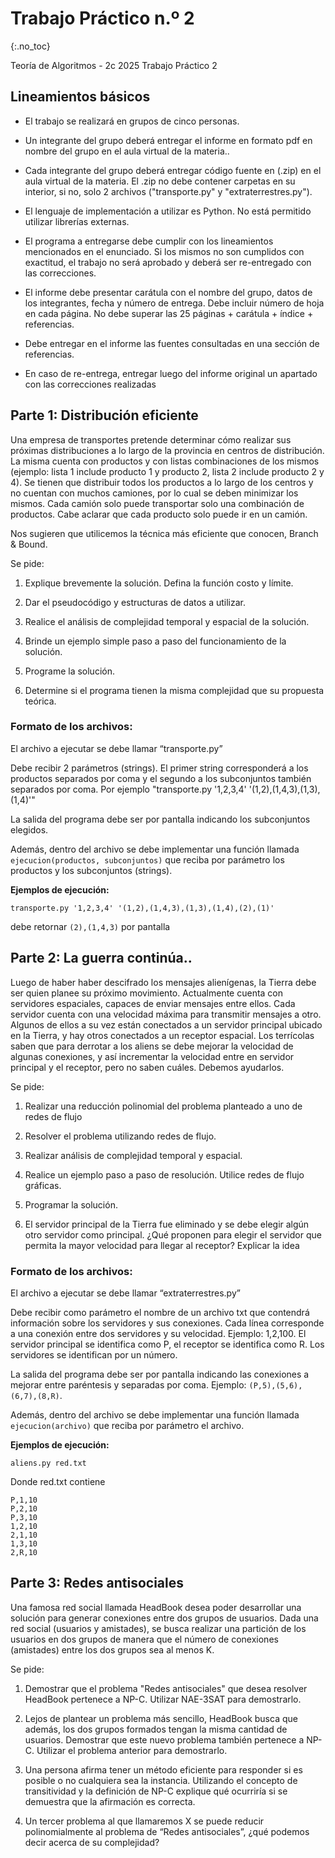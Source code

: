 Trabajo Práctico n.º 2
======================
{:.no_toc}

Teoría de Algoritmos - 2c 2025
Trabajo Práctico 2

## Lineamientos básicos

- El trabajo se realizará en grupos de cinco personas.

- Un integrante del grupo deberá entregar el informe en formato pdf en nombre del grupo en el aula virtual de la materia..

- Cada integrante del grupo deberá entregar código fuente en (.zip) en el aula virtual de la materia. El .zip no debe contener carpetas en su interior, si no, solo 2 archivos ("transporte.py" y "extraterrestres.py").

- El lenguaje de implementación a utilizar es Python. No está permitido utilizar librerías externas.

- El programa a entregarse debe cumplir con los lineamientos mencionados en el enunciado. Si los mismos no son cumplidos con exactitud, el trabajo no será aprobado y deberá ser re-entregado con las correcciones.

- El informe debe presentar carátula con el nombre del grupo, datos de los integrantes, fecha y número de entrega. Debe incluir número de hoja en cada página. No debe superar las 25 páginas + carátula + índice + referencias.

- Debe entregar en el informe las fuentes consultadas en una sección de referencias.

- En caso de re-entrega, entregar luego del informe original un apartado con las correcciones realizadas



## Parte 1: Distribución eficiente

Una empresa de transportes pretende determinar cómo realizar sus próximas distribuciones a lo largo de la provincia en centros de distribución.
La misma cuenta con productos y con listas combinaciones de los mismos (ejemplo: lista 1 include producto 1 y producto 2, lista 2 include producto 2 y 4).
Se tienen que distribuir todos los productos a lo largo de los centros y no cuentan con muchos camiones, por lo cual se deben minimizar los mismos.
Cada camión solo puede transportar solo una combinación de productos.
Cabe aclarar que cada producto solo puede ir en un camión.

Nos sugieren que utilicemos la técnica más eficiente que conocen, Branch & Bound.

Se pide:

1. Explique brevemente la solución. Defina la función costo y límite.

2. Dar el pseudocódigo y estructuras de datos a utilizar.

3. Realice el análisis de complejidad temporal y espacial de la solución.

4. Brinde un ejemplo simple paso a paso del funcionamiento de la solución.

5. Programe la solución.

6. Determine si el programa tienen la misma complejidad que su propuesta teórica. 

### Formato de los archivos:

El archivo a ejecutar se debe llamar “transporte.py”

Debe recibir 2 parámetros (strings). El primer string corresponderá a los productos separados por coma y el segundo a los subconjuntos también separados por coma. Por ejemplo "transporte.py '1,2,3,4' '(1,2),(1,4,3),(1,3),(1,4)'"

La salida del programa debe ser por pantalla indicando los subconjuntos elegidos.

Además, dentro del archivo se debe implementar una función llamada `ejecucion(productos, subconjuntos)` que reciba por parámetro los productos y los subconjuntos (strings).

**Ejemplos de ejecución:**

`transporte.py '1,2,3,4' '(1,2),(1,4,3),(1,3),(1,4),(2),(1)'`

debe retornar `(2),(1,4,3)` por pantalla



## Parte 2: La guerra continúa..

Luego de haber haber descifrado los mensajes alienígenas, la Tierra debe ser quien planee su próximo movimiento.
Actualmente cuenta con servidores espaciales, capaces de enviar mensajes entre ellos. Cada servidor cuenta con una velocidad máxima para transmitir mensajes a otro. Algunos de ellos a su vez están conectados a un servidor principal ubicado en la Tierra, y hay otros conectados a un receptor espacial.
Los terrícolas saben que para derrotar a los aliens se debe mejorar la velocidad de algunas conexiones, y así incrementar la velocidad entre en servidor principal y el receptor, pero no saben cuáles. Debemos ayudarlos.

Se pide:

1. Realizar una reducción polinomial del problema planteado a uno de redes de flujo

2. Resolver el problema utilizando redes de flujo.

3. Realizar análisis de complejidad temporal y espacial.

4. Realice un ejemplo paso a paso de resolución. Utilice redes de flujo gráficas.

5. Programar la solución.

6. El servidor principal de la Tierra fue eliminado y se debe elegir algún otro servidor como principal. ¿Qué proponen para elegir el servidor que permita la mayor velocidad para llegar al receptor? Explicar la idea


### Formato de los archivos:

El archivo a ejecutar se debe llamar “extraterrestres.py”

Debe recibir como parámetro el nombre de un archivo txt que contendrá información sobre los servidores y sus conexiones.
Cada línea corresponde a una conexión entre dos servidores y su velocidad. Ejemplo: 1,2,100.
El servidor principal se identifica como P, el receptor se identifica como R. Los servidores se identifican por un número.

La salida del programa debe ser por pantalla indicando las conexiones a mejorar entre paréntesis y separadas por coma. Ejemplo: `(P,5),(5,6),(6,7),(8,R)`.

Además, dentro del archivo se debe implementar una función llamada `ejecucion(archivo)` que reciba por parámetro el archivo.

**Ejemplos de ejecución:**

`aliens.py red.txt`

Donde red.txt contiene
```
P,1,10
P,2,10
P,3,10
1,2,10
2,1,10
1,3,10
2,R,10
```



## Parte 3: Redes antisociales

Una famosa red social llamada HeadBook desea poder desarrollar una solución para generar conexiones entre dos grupos de usuarios. Dada una red social (usuarios y amistades), se busca realizar una partición de los usuarios en dos grupos de manera que el número de conexiones (amistades) entre los dos grupos sea al menos K.

Se pide:

1. Demostrar que el problema "Redes antisociales" que desea resolver HeadBook pertenece a NP-C. Utilizar NAE-3SAT para demostrarlo.

2. Lejos de plantear un problema más sencillo, HeadBook busca que además, los dos grupos formados tengan la misma cantidad de usuarios. Demostrar que este nuevo problema también pertenece a NP-C. Utilizar el problema anterior para demostrarlo.

3. Una persona afirma tener un método eficiente para responder si es posible o no cualquiera sea la instancia. Utilizando el concepto de transitividad y la definición de NP-C explique qué ocurriría si se demuestra que la afirmación es correcta.

4. Un tercer problema al que llamaremos X se puede reducir polinomialmente al problema de “Redes antisociales”, ¿qué podemos decir acerca de su complejidad?
